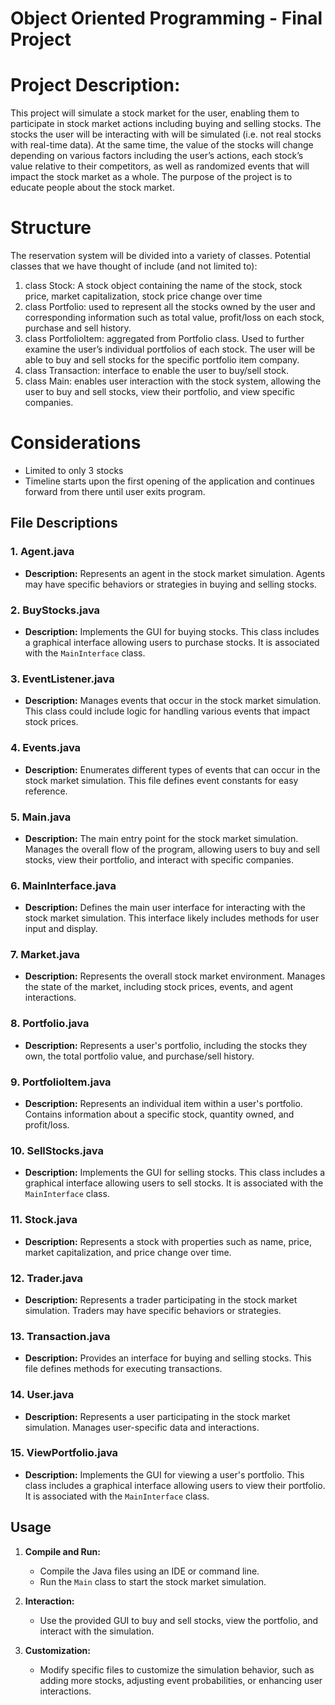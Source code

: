 # Object Oriented Programming - Final Project

# Project Description:
  This project will simulate a stock market for the user, enabling them to participate in stock
  market actions including buying and selling stocks. The stocks the user will be interacting with
  will be simulated (i.e. not real stocks with real-time data). At the same time, the value of the
  stocks will change depending on various factors including the user’s actions, each stock’s value
  relative to their competitors, as well as randomized events that will impact the stock market as a
  whole. The purpose of the project is to educate people about the stock market.
# Structure
  The reservation system will be divided into a variety of classes. Potential classes that we have
  thought of include (and not limited to):
  1) class Stock: A stock object containing the name of the stock, stock price, market
  capitalization, stock price change over time
  2) class Portfolio: used to represent all the stocks owned by the user and corresponding
  information such as total value, profit/loss on each stock, purchase and sell history.
  3) class PortfolioItem: aggregated from Portfolio class. Used to further examine the user’s
  individual portfolios of each stock. The user will be able to buy and sell stocks for the specific
  portfolio item company.
  4) class Transaction: interface to enable the user to buy/sell stock.
  5) class Main: enables user interaction with the stock system, allowing the user to buy and sell
  stocks, view their portfolio, and view specific companies.
# Considerations
  - Limited to only 3 stocks
  - Timeline starts upon the first opening of the application and continues forward from there
    until user exits program.

## File Descriptions

### 1. Agent.java
- **Description:** Represents an agent in the stock market simulation. Agents may have specific behaviors or strategies in buying and selling stocks.

### 2. BuyStocks.java
- **Description:** Implements the GUI for buying stocks. This class includes a graphical interface allowing users to purchase stocks. It is associated with the `MainInterface` class.

### 3. EventListener.java
- **Description:** Manages events that occur in the stock market simulation. This class could include logic for handling various events that impact stock prices.

### 4. Events.java
- **Description:** Enumerates different types of events that can occur in the stock market simulation. This file defines event constants for easy reference.

### 5. Main.java
- **Description:** The main entry point for the stock market simulation. Manages the overall flow of the program, allowing users to buy and sell stocks, view their portfolio, and interact with specific companies.

### 6. MainInterface.java
- **Description:** Defines the main user interface for interacting with the stock market simulation. This interface likely includes methods for user input and display.

### 7. Market.java
- **Description:** Represents the overall stock market environment. Manages the state of the market, including stock prices, events, and agent interactions.

### 8. Portfolio.java
- **Description:** Represents a user's portfolio, including the stocks they own, the total portfolio value, and purchase/sell history.

### 9. PortfolioItem.java
- **Description:** Represents an individual item within a user's portfolio. Contains information about a specific stock, quantity owned, and profit/loss.

### 10. SellStocks.java
- **Description:** Implements the GUI for selling stocks. This class includes a graphical interface allowing users to sell stocks. It is associated with the `MainInterface` class.

### 11. Stock.java
- **Description:** Represents a stock with properties such as name, price, market capitalization, and price change over time.

### 12. Trader.java
- **Description:** Represents a trader participating in the stock market simulation. Traders may have specific behaviors or strategies.

### 13. Transaction.java
- **Description:** Provides an interface for buying and selling stocks. This file defines methods for executing transactions.

### 14. User.java
- **Description:** Represents a user participating in the stock market simulation. Manages user-specific data and interactions.

### 15. ViewPortfolio.java
- **Description:** Implements the GUI for viewing a user's portfolio. This class includes a graphical interface allowing users to view their portfolio. It is associated with the `MainInterface` class.

## Usage

1. **Compile and Run:**
   - Compile the Java files using an IDE or command line.
   - Run the `Main` class to start the stock market simulation.

2. **Interaction:**
   - Use the provided GUI to buy and sell stocks, view the portfolio, and interact with the simulation.

3. **Customization:**
   - Modify specific files to customize the simulation behavior, such as adding more stocks, adjusting event probabilities, or enhancing user interactions.
